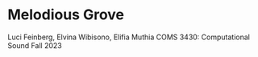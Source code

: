 # Melodious Grove

Luci Feinberg, Elvina Wibisono, Elifia Muthia
COMS 3430: Computational Sound
Fall 2023
